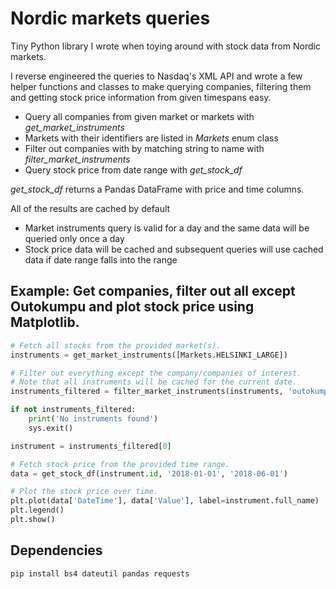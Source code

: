 # Nordic markets queries

Tiny Python library I wrote when toying around with stock data from Nordic markets.

I reverse engineered the queries to Nasdaq's XML API and wrote a few helper functions
and classes to make querying companies, filtering them and getting stock price information
from given timespans easy.

* Query all companies from given market or markets with *get_market_instruments*
* Markets with their identifiers are listed in *Markets* enum class
* Filter out companies with by matching string to name with *filter_market_instruments*
* Query stock price from date range with *get_stock_df*

*get_stock_df* returns a Pandas DataFrame with price and time columns.

All of the results are cached by default
* Market instruments query is valid for a day and the same data will be queried only once a day
* Stock price data will be cached and subsequent queries will use cached data if date range falls into the range

## Example: Get companies, filter out all except Outokumpu and plot stock price using Matplotlib.

```python
# Fetch all stocks from the provided market(s).
instruments = get_market_instruments([Markets.HELSINKI_LARGE])

# Filter out everything except the company/companies of interest.
# Note that all instruments will be cached for the current date.
instruments_filtered = filter_market_instruments(instruments, 'outokumpu')

if not instruments_filtered:
    print('No instruments found')
    sys.exit()

instrument = instruments_filtered[0]

# Fetch stock price from the provided time range.
data = get_stock_df(instrument.id, '2018-01-01', '2018-06-01')

# Plot the stock price over time.
plt.plot(data['DateTime'], data['Value'], label=instrument.full_name)
plt.legend()
plt.show()

```

## Dependencies

```bash
pip install bs4 dateutil pandas requests
```